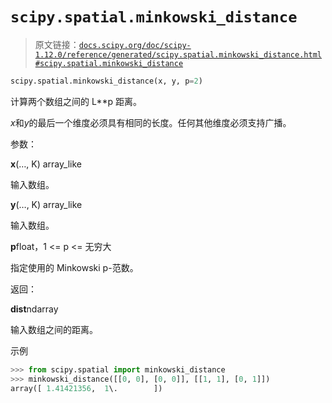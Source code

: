 # `scipy.spatial.minkowski_distance`

> 原文链接：[`docs.scipy.org/doc/scipy-1.12.0/reference/generated/scipy.spatial.minkowski_distance.html#scipy.spatial.minkowski_distance`](https://docs.scipy.org/doc/scipy-1.12.0/reference/generated/scipy.spatial.minkowski_distance.html#scipy.spatial.minkowski_distance)

```py
scipy.spatial.minkowski_distance(x, y, p=2)
```

计算两个数组之间的 L**p 距离。

*x*和*y*的最后一个维度必须具有相同的长度。任何其他维度必须支持广播。

参数：

**x**(…, K) array_like

输入数组。

**y**(…, K) array_like

输入数组。

**p**float，1 <= p <= 无穷大

指定使用的 Minkowski p-范数。

返回：

**dist**ndarray

输入数组之间的距离。

示例

```py
>>> from scipy.spatial import minkowski_distance
>>> minkowski_distance([[0, 0], [0, 0]], [[1, 1], [0, 1]])
array([ 1.41421356,  1\.        ]) 
```
